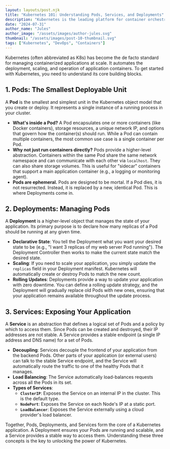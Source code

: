 ```yaml
---
layout: layouts/post.njk
title: "Kubernetes 101: Understanding Pods, Services, and Deployments"
description: "Kubernetes is the leading platform for container orchestration, but its concepts can be complex. This guide breaks down the three most fundamental Kubernetes objects: Pods, Services, and Deployments."
date: "2024-07-31"
author_name: "Jules"
author_image: "/assets/images/author-jules.svg"
thumbnail: "/assets/images/post-10-thumbnail.svg"
tags: ["Kubernetes", "DevOps", "Containers"]
---
```


Kubernetes (often abbreviated as K8s) has become the de facto standard for managing containerized applications at scale. It automates the deployment, scaling, and operation of application containers. To get started with Kubernetes, you need to understand its core building blocks.

## 1. Pods: The Smallest Deployable Unit

A **Pod** is the smallest and simplest unit in the Kubernetes object model that you create or deploy. It represents a single instance of a running process in your cluster.

*   **What's inside a Pod?** A Pod encapsulates one or more containers (like Docker containers), storage resources, a unique network IP, and options that govern how the container(s) should run. While a Pod can contain multiple containers, the most common use case is a single container per Pod.
*   **Why not just run containers directly?** Pods provide a higher-level abstraction. Containers within the same Pod share the same network namespace and can communicate with each other via `localhost`. They can also share storage volumes. This is useful for "sidecar" containers that support a main application container (e.g., a logging or monitoring agent).
*   **Pods are ephemeral.** Pods are designed to be mortal. If a Pod dies, it is not resurrected. Instead, it is replaced by a new, identical Pod. This is where Deployments come in.

## 2. Deployments: Managing Pods

A **Deployment** is a higher-level object that manages the state of your application. Its primary purpose is to declare how many replicas of a Pod should be running at any given time.

*   **Declarative State**: You tell the Deployment what you want your desired state to be (e.g., "I want 3 replicas of my web server Pod running"). The Deployment Controller then works to make the current state match the desired state.
*   **Scaling**: If you need to scale your application, you simply update the `replicas` field in your Deployment manifest. Kubernetes will automatically create or destroy Pods to match the new count.
*   **Rolling Updates**: Deployments provide a way to update your application with zero downtime. You can define a rolling update strategy, and the Deployment will gradually replace old Pods with new ones, ensuring that your application remains available throughout the update process.

## 3. Services: Exposing Your Application

A **Service** is an abstraction that defines a logical set of Pods and a policy by which to access them. Since Pods can be created and destroyed, their IP addresses are not stable. A Service provides a stable endpoint (a single IP address and DNS name) for a set of Pods.

*   **Decoupling**: Services decouple the frontend of your application from the backend Pods. Other parts of your application (or external users) can talk to the stable Service endpoint, and the Service will automatically route the traffic to one of the healthy Pods that it manages.
*   **Load Balancing**: The Service automatically load-balances requests across all the Pods in its set.
*   **Types of Services**:
    *   **`ClusterIP`**: Exposes the Service on an internal IP in the cluster. This is the default type.
    *   **`NodePort`**: Exposes the Service on each Node's IP at a static port.
    *   **`LoadBalancer`**: Exposes the Service externally using a cloud provider's load balancer.

Together, Pods, Deployments, and Services form the core of a Kubernetes application. A Deployment ensures your Pods are running and scalable, and a Service provides a stable way to access them. Understanding these three concepts is the key to unlocking the power of Kubernetes.
